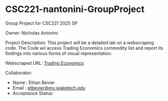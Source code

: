 # CSC221-nantonini-GroupProject

Group Project for CSC221 2025 SP

Owner: Nicholas Antonini

Project Description: 
This project will be a detailed lab on a webscraping code. The Code wil access Trading Economics commodity list and report its findings into various forms of visual representation.

Webscraped URL: [Trading Economics](https://tradingeconomics.com/commodities)

Collaborator:
* Name : Ethan Bevier
* Email : etbevier@my.waketech.edu
* Acceptance Status: 
